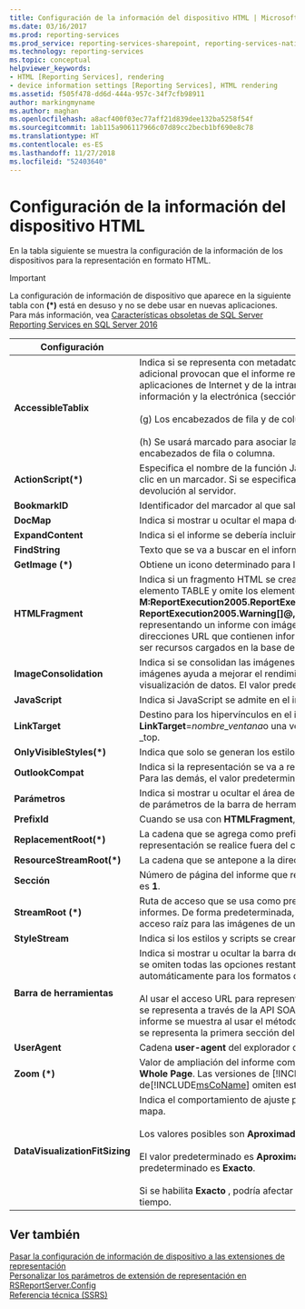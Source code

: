 ```yaml
---
title: Configuración de la información del dispositivo HTML | Microsoft Docs
ms.date: 03/16/2017
ms.prod: reporting-services
ms.prod_service: reporting-services-sharepoint, reporting-services-native
ms.technology: reporting-services
ms.topic: conceptual
helpviewer_keywords:
- HTML [Reporting Services], rendering
- device information settings [Reporting Services], HTML rendering
ms.assetid: f505f478-dd6d-444a-957c-34f7cfb98911
author: markingmyname
ms.author: maghan
ms.openlocfilehash: a8acf400f03ec77aff21d839dee132ba5258f54f
ms.sourcegitcommit: 1ab115a906117966c07d89cc2becb1bf690e8c78
ms.translationtype: HT
ms.contentlocale: es-ES
ms.lasthandoff: 11/27/2018
ms.locfileid: "52403640"
---
```

# <a name="html-device-information-settings"></a>Configuración de la información del dispositivo HTML
En la tabla siguiente se muestra la configuración de la información de los dispositivos para la representación en formato HTML.  
  
> [!IMPORTANT]  
>  La configuración de información de dispositivo que aparece en la siguiente tabla con **(\*)** está en desuso y no se debe usar en nuevas aplicaciones. Para más información, vea [Características obsoletas de SQL Server Reporting Services en SQL Server 2016](../reporting-services/deprecated-features-in-sql-server-reporting-services-ssrs.md)   
  
|Configuración|Valor|  
|-------------|-----------|  
|**AccessibleTablix**|Indica si se representa con metadatos de accesibilidad adicional para los usuarios con lectores verdes. Los metadatos de accesibilidad adicional provocan que el informe representado sea compatible con los siguientes estándares técnicos de la sección sobre información y aplicaciones de Internet y de la intranet basada en web (1194.22) del documento sobre estándares de accesibilidad de la tecnología de la información y la electrónica (sección 508):<br /><br /> (g) Los encabezados de fila y de columna se identificarán para las tablas de datos.<br /><br /> (h) Se usará marcado para asociar las celdas de datos y sus encabezados de las tablas que tengan dos o más niveles lógicos de encabezados de fila o columna.|  
|**ActionScript(\*)**|Especifica el nombre de la función JavaScript que se usará cuando se produzca un evento de acción, como una obtención de detalles o un clic en un marcador. Si se especifica este parámetro, un evento de acción desencadenará la función JavaScript la con nombre en lugar de una devolución al servidor.|  
|**BookmarkID**|Identificador del marcador al que saltar en el informe.|  
|**DocMap**|Indica si mostrar u ocultar el mapa del documento de informe. El valor predeterminado de este parámetro es **true**.|  
|**ExpandContent**|Indica si el informe se debería incluir en una estructura de tabla que restrinja el tamaño horizontal.|  
|**FindString**|Texto que se va a buscar en el informe. El valor predeterminado de este parámetro es una cadena vacía.|  
|**GetImage (\*)**|Obtiene un icono determinado para la interfaz de usuario del Visor HTML.|  
|**HTMLFragment**|Indica si un fragmento HTML se crea en lugar de un documento HTML completo. Un fragmento HTML incluye el contenido del informe en un elemento TABLE y omite los elementos BODY y HTML. El valor predeterminado es **false**. Si está representando en HTML mediante el método **M:ReportExecution2005.ReportExecutionService.Render(System.String,System.String,System.String@,System.String@,System.String@, ReportExecution2005.Warning[]@,System.String[]@)** de la API de SOAP, debe establecer la información del dispositivo en **true** si está representando un informe con imágenes. Al representar utilizando SOAP con la propiedad **HTMLFragment** establecida en **true** , se crean direcciones URL que contienen información de sesión que se puede utilizar para solicitar las imágenes correctamente. Las imágenes deben ser recursos cargados en la base de datos del servidor de informes.|  
|**ImageConsolidation**|Indica si se consolidan las imágenes de gráficos, mapas, medidores e indicadores representadas en una imagen grande. La consolidación de imágenes ayuda a mejorar el rendimiento del informe en el explorador de cliente cuando el informe contenga muchos elementos de visualización de datos. El valor predeterminado es **true** para la mayoría de los exploradores modernos.|  
|**JavaScript**|Indica si JavaScript se admite en el informe representado. El valor predeterminado es **true**.|  
|**LinkTarget**|Destino para los hipervínculos en el informe. El destino puede ser una ventana o un marco si se proporciona el nombre de la ventana, como **LinkTarget**=*nombre_ventana*o una ventana nueva si se usa **LinkTarget**=_blank. Otros nombres de destino válidos incluyen _self, _parent y _top.|  
|**OnlyVisibleStyles(\*)**|Indica que solo se generan los estilos compartidos para la página representada actualmente.|  
|**OutlookCompat**|Indica si la representación se va a realizar con metadatos adicionales que hacen que el informe tenga una apariencia mejorada en Outlook. Para las demás, el valor predeterminado es **false**.|  
|**Parámetros**|Indica si mostrar u ocultar el área de parámetros de la barra de herramientas. Si establece este parámetro en el valor **true**, se muestra el área de parámetros de la barra de herramientas. El valor predeterminado de este parámetro es **true**.|  
|**PrefixId**|Cuando se usa con **HTMLFragment**, agrega el prefijo especificado a todos los atributos **ID** del fragmento HTML creado.|  
|**ReplacementRoot(\*)**|La cadena que se agrega como prefijo a todos los vínculos de obtención de detalles, alternancia y marcador del informe cuando la representación se realice fuera del control ReportViewer. Se usa, por ejemplo, para redirigir el clic de un usuario a una página personalizada.|  
|**ResourceStreamRoot(\*)**|La cadena que se antepone a la dirección URL para todos los recursos de imagen, por ejemplo, las imágenes que se van a alternar u ordenar.|  
|**Sección**|Número de página del informe que representar. El valor **0** indica que se representan todas las secciones del informe. El valor predeterminado es **1**.|  
|**StreamRoot (\*)**|Ruta de acceso que se usa como prefijo para el valor del atributo **src** del elemento IMG en el informe HTML que devuelve el servidor de informes. De forma predeterminada, el servidor de informes proporciona la ruta de acceso. Puede usar este valor para especificar una ruta de acceso raíz para las imágenes de un informe (por ejemplo, **https://\<nombreDeServidor>/resources/companyimages**).|  
|**StyleStream**|Indica si los estilos y scripts se crean como un flujo independiente en lugar de en el documento. El valor predeterminado es **false**.|  
|**Barra de herramientas**|Indica si mostrar u ocultar la barra de herramientas. El valor predeterminado de este parámetro es **true**. Si el valor de este parámetro es **false**, se omiten todas las opciones restantes (excepto el mapa del documento). Si omite este parámetro, la barra de herramientas se muestra automáticamente para los formatos de representación que lo admiten.<br /><br /> Al usar el acceso URL para representar un informe, se representa la barra de herramientas del Visor de informes. La barra de herramientas no se representa a través de la API SOAP. Sin embargo, la configuración de la información de dispositivos **Toolbar** afecta a la manera en que el informe se muestra al usar el método de SOAP **Render** . Si el valor de este parámetro es **true** al utilizar SOAP para representar en HTML, solo se representa la primera sección del informe. Si el valor es **false**, el informe HTML completo se representa como una página HTML única.|  
|**UserAgent**|Cadena **user-agent** del explorador que está realizando la solicitud; esta cadena se encuentra en la solicitud HTTP.|  
|**Zoom (\*)**|Valor de ampliación del informe como porcentaje entero o una constante de cadena. Los valores de cadena estándar incluyen **Page Width** y **Whole Page**. Las versiones de [!INCLUDE[msCoName](../includes/msconame-md.md)] Internet Explorer anteriores a Internet Explorer 5.0 y todos los exploradores que no son de[!INCLUDE[msCoName](../includes/msconame-md.md)] omiten este parámetro. El valor predeterminado de este parámetro es **100**.|  
|**DataVisualizationFitSizing**|Indica el comportamiento de ajuste para la visualización de datos cuando se esté dentro de un Tablix. Esto incluye un gráfico, un medidor y un mapa.<br /><br /> Los valores posibles son **Aproximado** y **Exacto**.<br /><br /> El valor predeterminado es **Aproximado**. Si se quita el valor de configuración del archivo **rsreportserver.config** , el comportamiento predeterminado es **Exacto**.<br /><br /> Si se habilita **Exacto** , podría afectar al rendimiento porque el procesamiento necesario para determinar el tamaño exacto puede tardar más tiempo.|  
  
## <a name="see-also"></a>Ver también  
 [Pasar la configuración de información de dispositivo a las extensiones de representación](../reporting-services/report-server-web-service/net-framework/passing-device-information-settings-to-rendering-extensions.md)   
 [Personalizar los parámetros de extensión de representación en RSReportServer.Config](../reporting-services/customize-rendering-extension-parameters-in-rsreportserver-config.md)   
 [Referencia técnica &#40;SSRS&#41;](../reporting-services/technical-reference-ssrs.md)  
  
  
